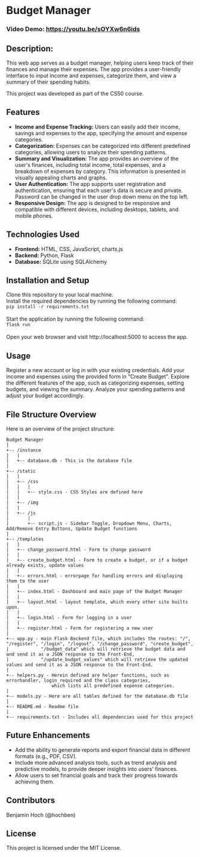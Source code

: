 # Budget Manager
### Video Demo:  https://youtu.be/sOYXw6n6ids
## Description:
This web app serves as a budget manager, helping users keep track of their finances and manage their expenses. The app provides a user-friendly interface to input income and expenses, categorize them, and view a summary of their spending habits.
<p>This project was developed as part of the CS50 course.</p>

## Features
- **Income and Expense Tracking:**
Users can easily add their income, savings and expenses to the app, specifying the amount and expense categories.
- **Categorization:** Expenses can be categorized into different predefined categories, allowing users to analyze their spending patterns.
- **Summary and Visualization:** The app provides an overview of the user's finances, including total income, total expenses, and a breakdown of expenses by category. This information is presented in visually appealing charts and graphs.
- **User Authentication:** The app supports user registration and authentication, ensuring that each user's data is secure and private.
Password can be changed in the user drop down menu on the top left.
- **Responsive Design:** The app is designed to be responsive and compatible with different devices, including desktops, tablets, and mobile phones.

## Technologies Used
- **Frontend:** HTML, CSS, JavaScript, charts.js
- **Backend:** Python, Flask
- **Database:** SQLite using SQLAlchemy

## Installation and Setup
Clone this repository to your local machine.<br>
Install the required dependencies by running the following command:<br>
`pip install -r requirements.txt`<br><br>
Start the application by running the following command:<br>
`flask run`<br><br>
Open your web browser and visit http://localhost:5000 to access the app.

## Usage
Register a new account or log in with your existing credentials.
Add your income and expenses using the provided form in "Create Budget".
Explore the different features of the app, such as categorizing expenses, setting budgets, and viewing the summary.
Analyze your spending patterns and adjust your budget accordingly.

## File Structure Overview
Here is an overview of the project structure:<br>
```
Budget Manager
|
+-- /instance
|   |
|   +-- database.db - This is the database file
|
+-- /static
|   |
|   +-- /css
|   |   |
|   |   +-- style.css - CSS Styles are defined here
|   |
|   +-- /img
|   |
|   +-- /js
|       |
|       +-- script.js - Sidebar Toggle, Dropdown Menu, Charts, Add/Remove Entry Buttons, Update Budget functions
|
+-- /templates
|   |
|   +-- change_password.html - Form to change password
|   |
|   +-- create_budget.html - Form to create a budget, or if a budget already exists, update values
|   |
|   +-- errors.html - errorpage for handling errors and displaying them to the user
|   |
|   +-- index.html - Dashboard and main page of the Budget Manager
|   |
|   +-- layout.html - layout template, which every other site builts upon.
|   |
|   +-- login.html - Form for logging in a user
|   |
|   +-- register.html - Form for registering a new user
|
+-- app.py - main Flask Backend file, which includes the routes: "/", "/register", "/login", "/logout", "/change_password", "create_budget",
|            "/budget_data" which will retrieve the budget data and and send it as a JSON response to the Front-End,
|            "/update_budget_values" which will retrieve the updated values and send it as a JSON response to the Front-End.
|
+-- helpers.py - Herein defined are helper functions, such as errorhandler, login_required and the class categories,
                 which lists all predefined expense categories.
|
+-- models.py - Here are all tables defined for the database.db file
|
+-- README.md - Readme file
|
+-- requirements.txt - Includes all dependencies used for this project
```

## Future Enhancements
- Add the ability to generate reports and export financial data in different formats (e.g., PDF, CSV).
- Include more advanced analysis tools, such as trend analysis and predictive models, to provide deeper insights into users' finances.
- Allow users to set financial goals and track their progress towards achieving them.

## Contributors
Benjamin Hoch (@hochben)

## License
This project is licensed under the MIT License.

